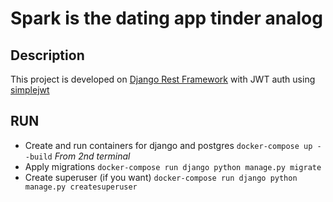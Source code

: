 # Spark is the dating app tinder analog

## Description
This project is developed on [Django Rest Framework](https://github.com/encode/django-rest-framework) with JWT auth using [simplejwt](https://github.com/jazzband/djangorestframework-simplejwt) 

## RUN
* Create and run containers for django and postgres ```docker-compose up --build```
*From 2nd terminal*
* Apply migrations ```docker-compose run django python manage.py migrate```
* Create superuser (if you want) ```docker-compose run django python manage.py createsuperuser```
